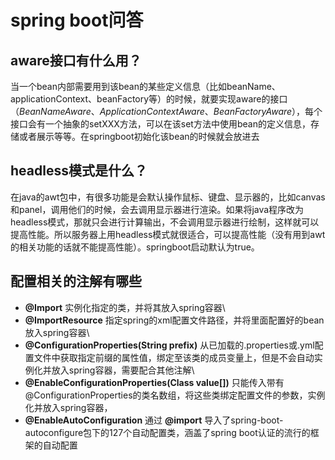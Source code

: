 # spring boot问答

## aware接口有什么用？

当一个bean内部需要用到该bean的某些定义信息（比如beanName、applicationContext、beanFactory等）的时候，就要实现aware的接口（*BeanNameAware*、*ApplicationContextAware*、*BeanFactoryAware*），每个接口会有一个抽象的setXXX方法，可以在该set方法中使用bean的定义信息，存储或者展示等等。在springboot初始化该bean的时候就会放进去

## headless模式是什么？

在java的awt包中，有很多功能是会默认操作鼠标、键盘、显示器的，比如canvas和panel，调用他们的时候，会去调用显示器进行渲染。如果将java程序改为headless模式，那就只会进行计算输出，不会调用显示器进行绘制，这样就可以提高性能。所以服务器上用headless模式就很适合，可以提高性能（没有用到awt的相关功能的话就不能提高性能）。springboot启动默认为true。

## 配置相关的注解有哪些

- **@Import** 实例化指定的类，并将其放入spring容器\
- **@ImportResource** 指定spring的xml配置文件路径，并将里面配置好的bean放入spring容器\
- **@ConfigurationProperties(String prefix)** 从已加载的.properties或.yml配置文件中获取指定前缀的属性值，绑定至该类的成员变量上，但是不会自动实例化并放入spring容器，需要配合其他注解\
- **@EnableConfigurationProperties(Class value[])** 只能传入带有@ConfigurationProperties的类名数组，将这些类绑定配置文件的参数，实例化并放入spring容器，
- **@EnableAutoConfiguration** 通过 **@import** 导入了spring-boot-autoconfigure包下的127个自动配置类，涵盖了spring boot认证的流行的框架的自动配置
